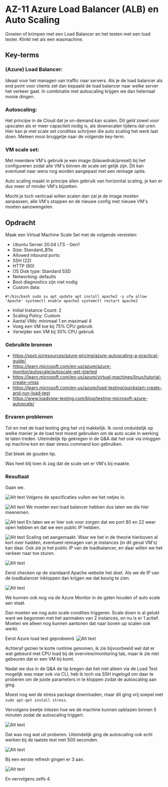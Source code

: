 # AZ-11 Azure Load Balancer (ALB) en Auto Scaling
Groeien of krimpen met een Load Balancer en het testen met een load tester. Klinkt net als een wasmachine.

## Key-terms
### **(Azure) Load Balancer**:
Ideaal voor het managen van traffic naar servers. Als je de load balancer als end point voor clients zet dan bepaald de load balancer naar welke server het verkeer gaat. In combinatie met autoscaling krijgen we dan helemaal mooie dingen. 

### **Autoscaling**:
Het principe in de Cloud dat je on-demand kan scalen. Dit geld zowel voor upscalen als er meer capaciteit nodig is, als downscalen tijdens dal uren. Hier kan je met scale set condities schrijven die auto scaling het werk laat doen. Meteen mooi bruggetje naar de volgende key-term. 

### **VM scale set**:
Met meerdere VM's gebruik je een image (blauwdruk/preset) bij het configureren zodat alle VM's binnen de scale set gelijk zijn. Dit kan eventueel naar wens nog worden aangepast met een reimage optie. 

Auto scaling maakt in principe allen gebruik van horizontal scaling, je kan er dus meer of minder VM's bijzetten. 

Mocht je toch verticaal willen scalen dan zal je de image moeten aanpassen, alle VM's stoppen en de nieuwe config met nieuwe VM's moeten aanzwengelen. 



## Opdracht
Maak een Virtual Machine Scale Set met de volgende vereisten:
- Ubuntu Server 20.04 LTS - Gen1
- Size: Standard_B1ls
- Allowed inbound ports:
- SSH (22)
- HTTP (80)
- OS Disk type: Standard SSD
- Networking: defaults
- Boot diagnostics zijn niet nodig
- Custom data:

`#!/bin/bash
sudo su
apt update
apt install apache2 -y
ufw allow 'Apache'
systemctl enable apache2
systemctl restart apache2`

- Initial Instance Count: 2
- Scaling Policy: Custom
- Aantal VMs: minimaal 1 en maximaal 4
- Voeg een VM toe bij 75% CPU gebruik
- Verwijder een VM bij 30% CPU gebruik



### Gebruikte bronnen
- https://spot.io/resources/azure-pricing/azure-autoscaling-a-practical-guide/
- https://learn.microsoft.com/en-us/azure/azure-monitor/autoscale/autoscale-get-started
- https://learn.microsoft.com/en-us/azure/virtual-machines/linux/tutorial-create-vmss
- https://learn.microsoft.com/en-us/azure/load-testing/quickstart-create-and-run-load-test
- https://www.loadview-testing.com/blog/testing-microsoft-azure-autoscale/



### Ervaren problemen
Tot en met de load testing ging het vrij makkelijk. Ik vond onduidelijk op welke manier je de load test moest gebruiken om de auto scale in werking te laten treden. Uiteindelijk tip gekregen in de Q&A dat het ook via inloggen op machine kon en daar stress command kon gebruiken.  

Dat bleek de gouden tip. 

Was heel blij toen ik zag dat de scale set er VM's bij maakte. 

### Resultaat

Gaan we. 

![Alt text](../00_includes/AZ-11-scaling_rules.png)
Volgens de specificaties vullen we het netjes in.

![Alt text](../00_includes/AZ-11-create_scale_set.png)
We moeten een load balancer hebben dus laten we die hier meenemen. 

![Alt text](../00_includes/AZ-11_allow_ports_pub_ip.png)
En laten we er hier ook voor zorgen dat we port 80 en 22 weer open hebben en dat we een public IP hebben. 

![Alt text](../00_includes/AZ-11_overview_reimage_pub_ip.png)
Scaling set aangemaakt.
Waar we het in de theorie hierboven al kort over hadden, eventueel reimagen van je instances (in dit geval VM's) kan daar. Ook zie je het public IP van de loadbalancer, en daar willen we het verkeer naar toe sturen. 

![Alt text](../00_includes/AZ-11_apache_on_load_balance_ip.png)

Eerst checken op de standaard Apache website het doet. Als we de IP van de loadbalancer inkloppen dan krijgen we dat keurig te zien. 

![Alt text](../00_includes/AZ-11-monitor.png)

We kunnen ook nog via de Azure Monitor in de gaten houden of auto scale aan staat.

Dan moeten we nog auto scale condities triggeren. Scale down is al gelukt want we begonnen met het aanmaken van 2 instances, en nu is er 1 actief. Moeten we alleen nog kunnen aantonen dat naar boven up scalen ook werkt. 

Eerst Azure load test geprobeerd. 
![Alt text](../00_includes/AZ-11_test_load.png)

Achteraf gezien te korte runtime genomen, ik zie bijvoorbeeld wel dat er wat gebeurd met CPU load bij de overview/monitoring tab, maar ik zie niet gebeuren dat er een VM bij komt. 

Nadat we dus in de Q&A de tip kregen dat het niet alleen via de Load Test mogelijk was maar ook via CLI, heb ik toch via SSH ingelogd om daar te proberen om de juiste parameters in te kloppen zodat de autoscaling aan ging. 


Moest nog wel de stress package downloaden, maar dit ging vrij soepel met `sudo apt-get install stress`. 

Vervolgens beetje inlezen hoe we de machine kunnen opblazen binnen 5 minuten zodat de autoscaling triggert. 

 ![Alt text](../00_includes/AZ-11-stress.png)

Dat was nog wat uit proberen. Uiteindelijk ging de autoscaling ook echt werken bij de laatste test met 500 seconden. 

![Alt text](../00_includes/AZ-11_screenofvm;s.png)

Bij een eerste refresh gingen er 3 aan.

![Alt text](../00_includes/AZ-11_even_4.png)

En vervolgens zelfs 4. 